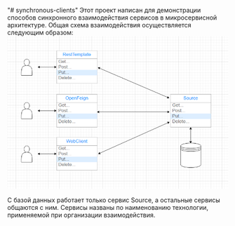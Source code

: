 "# synchronous-clients" 
Этот проект написан для демонстрации способов синхронного взаимодействия сервисов в микросервисной архитектуре.
Общая схема взаимодействия осуществляется следующим образом: 
![Image of Services](images/01.png)

С базой данных работает только сервис Source, а остальные сервисы общаются с ним. 
Сервисы названы по наименованию технологии, применяемой при организации взаимодействия.

